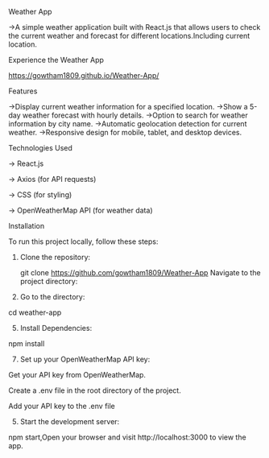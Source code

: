 Weather App

->A simple weather application built with React.js that allows users to check the current weather and forecast for different locations.Including current location.

Experience the Weather App 

https://gowtham1809.github.io/Weather-App/

Features

->Display current weather information for a specified location.
->Show a 5-day weather forecast with hourly details.
->Option to search for weather information by city name.
->Automatic geolocation detection for current weather.
->Responsive design for mobile, tablet, and desktop devices.

Technologies Used

-> React.js

-> Axios (for API requests)

-> CSS (for styling)

-> OpenWeatherMap API (for weather data)

Installation

To run this project locally, follow these steps:

1. Clone the repository:
   
   git clone https://github.com/gowtham1809/Weather-App
Navigate to the project directory:

3. Go to the directory:
   
cd weather-app

5. Install Dependencies:
   
npm install

7. Set up your OpenWeatherMap API key:

Get your API key from OpenWeatherMap.

Create a .env file in the root directory of the project.

Add your API key to the .env file

5. Start the development server:
   
npm start,Open your browser and visit http://localhost:3000 to view the app.



